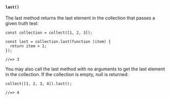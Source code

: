 
#### ``last()``
The last method returns the last element in the collection that passes a given truth test:
	
	const collection = collect([1, 2, 3]);
	
	const last = collection.last(function (item) {
	  return item > 1;
	});
	
	//=> 3
	
You may also call the last method with no arguments to get the last element in the collection. If the collection is empty, null is returned:
	
	collect([1, 2, 3, 4]).last();
	
	//=> 4